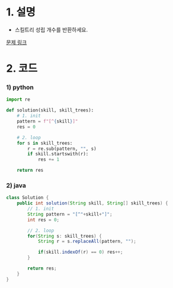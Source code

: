 # 1. 설명
- 스킬트리 성립 개수를 반환하세요.


[문제 링크](https://programmers.co.kr/learn/courses/30/lessons/49993)


# 2. 코드
### 1) python
```python
import re

def solution(skill, skill_trees):
    # 1. init
    pattern = f"[^{skill}]"
    res = 0

    # 2. loop
    for s in skill_trees:
        r = re.sub(pattern, "", s)
        if skill.startswith(r):
            res += 1

    return res
```

### 2) java
```java
class Solution {
    public int solution(String skill, String[] skill_trees) {
        // 1. init
        String pattern = "[^"+skill+"]";
        int res = 0;

        // 2. loop
        for(String s: skill_trees) {
            String r = s.replaceAll(pattern, "");

            if(skill.indexOf(r) == 0) res++;
        }

        return res;
    }
}
```